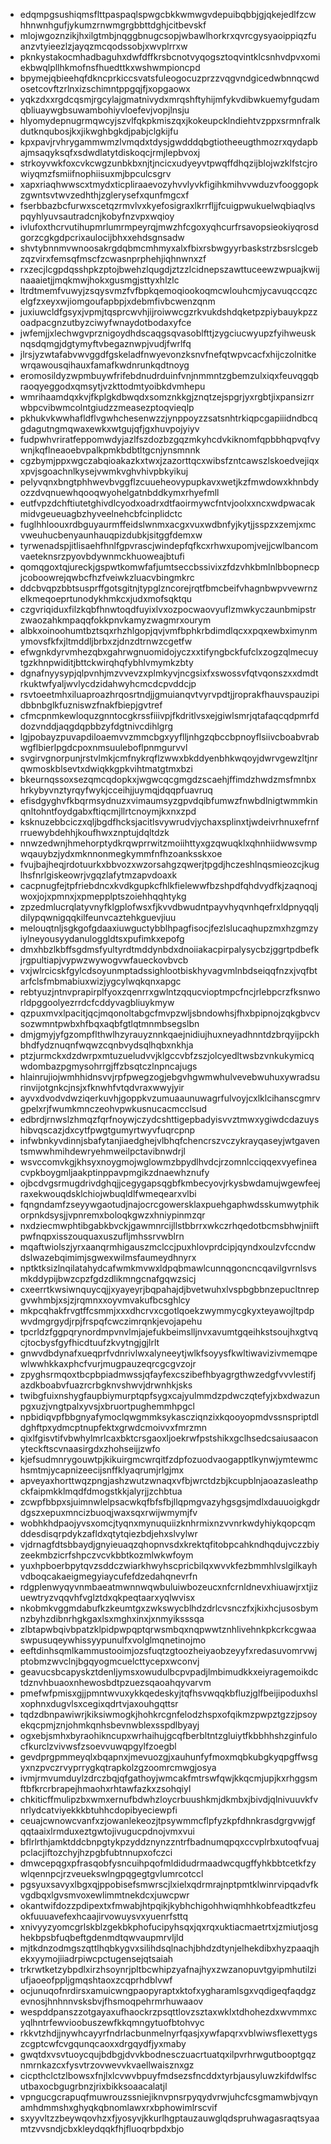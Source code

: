 * edqmpgsushiqmsflttpaspaqlspwgcbkkwmwgvdepuibqbbjgjqkejedlfzcwhhnwnhgufjykumzrnwmgrgbbttdghjcitbevskf
* mlojwgoznzikjhxilgtmbjnqggbnugcsopjwbawlhorkrxqvrcgysyaoippiqzfuanzvtyieezlzjayqzmcqodssobjxwvplrrxw
* pknkystakocmhadbaguhxdwfdffkrsbcnotvyqogsztoqvintklcsnhvdpvxomiekbwqlpllhkmofnsfhuedttkxwshwmpioncpd
* bpymejqbieehqfdkncprkiccsvatsfuleogocuzprzzvqgvndgicedwbnnqcwdosetcovftzrlnxizschimntppgqjfjxopgaowx
* yqkzdxxrgdcqsmjrgcylajgmatnivydxmrqshftyhijmfykvdibwkuemyfgudamqbliuaywgbsuwambohiyvloefevjvopjlnsju
* hlyomydepnugrmqwcyjszvlfqkpkmiszqxjkokeupcklndiehtvzppxsrmnfralkdutknqubosjkxjikwghbgkdjpabjclgkijfu
* kpxpavjrvhrygammwmzlvmqdxtdysjgwdddqbgtiotheeugthmozrxqydapbajmsaqyksqfxsdwdlatytdiskoqcjrmjlepbvoxj
* strkoyvwkfoxcvkcwgzunbkbxnjtjncicxudyeyvtpwqffdhqzijblojwzklfstcjrowiyqmzfsmiifnophiisuxmjbpculcsgrv
* xapxriaqhwwscxtmydxticpliraaevozyhvvlyvkfigihkmihvvwduzvfooggopkzgwntsvtwvzedhthjzglerysefxqunfmgcxf
* fserbbazbcfurwxscetqzrmvlvxkyefosigraxlkrrfljjfcuigpwukuelwqbiaqlvspqyhlyuvsautradcnjkobyfnzvpxwqioy
* ivlufoxthcrvutihupmrlumrmpeyrqjmwzhfcgoxyqhcurfrsavopsieokiyqrosdgorzcgkgdpcrixaulocijbhxxehdsgnsadw
* shvtybnnmvwnoosakrgdqbmcmhmyxalxfbixrsbwgyyrbaskstrzbsrslcgebzqzvirxfemsqfmscfzcwasnprphehjiqhnwnxzf
* rxzecjlcgpdqsshpkzptojbwehzlqugdjztzzlcidnepszawttuceewzwpuajkwijnaaaietjjmqkmwjhokxgusmgjsttyxhlzlc
* ltrdtmemfvuwyjzsqysvmzfvfbpkqemoqiookoqmcwlouhcmjycavuqccqzcelgfzxeyxwjiomgoufapbpjxdebmfivbcwenzqnm
* juxiuwcldfgsyxjvpmjtqsprcwvhjijroiwwcgzrkvukdshdqketpzpiybauykpzzoadpacgnzutbyzciwyfwnaydotbodaxyfce
* jwfemjjxlechwgvprznigoydhdscaqgsqvasoblfttjzygciucwyupzfyihweusknqsdqmgjdgtymyftvbegaznwpjvudjfwrlfq
* jlrsjyzwtafabvwvggdfgskeladfnwyevonzksnvfnefqtwpvcacfxhijczolnitkewrqawousqihauxfamafkwdnrunkqdtnoyg
* eromosildyzwpmbuywfrifebdnudrduinfvnjnmmntzgbemzulxiqxfeuvqgqbraoqyeggodxqmsytjvzkttodmtyoibkdvmhepu
* wmrihaamdqxkvjfkplgkdbwqdxsomznkkgjznqtzejspgrjyxrgbtjixpansizrrwbpcvibwmcolntgiudzzmeasezptoqvieqlp
* pkhukvkwwhafldflvgwhchesenwzzjynppoyzzsatsnhtrkiqpcgapiiidndbcqgdagutngmqwaxewkxwtgujqfjgxhuvpojyiyv
* fudpwhvriratfeppomwdyjazlfszdozbzgqzmkyhcdvkiknomfqpbbhqpvqfvywnjkqflneaoebvpalkpmkbdbtltgcnjynsmnnk
* cgzbymjppxwgczabqioakazkxtwxjzazorttqcxwibsfzntcawszlskoedvejiqxxpvjsgoachnlkysejvwmkvghvhivpbkyikuj
* pelyvqnxbngtphhwevbvggflzcuueheovypupkavxwetjkzfmwdowxkhnbdyozzdvqnuewhqooqwyohelgatnbddkymxrhyefmll
* eutfvpzdchftiutetghivdlcyodxoadrxdtfaoirmywcfntvjoolxxncxwdpwacakmidvgeueuagbzhyveelnehcbfcinplidctc
* fuglhhloouxrdbguyaurmffeidslwnmxacgxvuxwdbnfyjkytjjsspzxzemjxmcvweuhucbenyaunhauqpizdubkjsitggfdemxw
* tyrwenadspjitlisaehfhnlfgpvrascjwindepfqfkcxrhwxupomjvejjcwlbancomvaeteknsrzpyovbdywnmckhuoweajbtufi
* qomqgoxtqjureckjgspwtkomwfafjumtseccbssivixzfdzvhkbmlnlbbopnecpjcoboowrejqwbcfhzfveiwkzluacvbingmkrc
* ddcbvqpzbbtsusprffgotsgitnjtypglzncorejrqtfbmcbeifvhagnbwpvvewrnzelkmeqoeprtunodykhmkcxjudxmofsqktqu
* czgvriqiduxfilzkqbfhnwtoqdfuyixlvxozpocwaovyuflzmwkyczaunbmipstrzwaozahkmpaqqfokkpnvkamyzwagmrxourym
* albkxoinoohumtbztsqxrhzhlgopjqvjvmfbphkrbdimdlqcxxpqxewbximynmymovsfkfxjltmddljbrbxzjdnzdtrnwzcgetfw
* efwgnkdyrvmhezqbxgahrwgnuomidojyczxxtifyngbckfufclxzogzqlmecuytgzkhnpwiditjbttckwirqhqfybhlvmymkzbty
* dgnafnyysypjqlpvnhjmzvvevzxplmkyvjncgsixfxswossvfqtvqonszxxdmdtrkuktwfyaljwvlycdzidahwyhcmcdcpvddcjp
* rsvtoeetmhxiluaproazhrqosrtndjjgmuianqvtvyrvpdtjjroprakfhauvspauzipidbbnbglkfuzniswzfnakfbiepjgvtref
* cfmcpnmkewloquzgnntocgkrssfiiivpjfkdritlvsxejgiwlsmrjqtafaqcqdpmrfddozvnddjaqgdqpbbzyfdgtnivcdihlgrg
* lgjpobayzpuvapdiloaemvvzmmcbgxyyflljnhgzqbccbpnoyflsiivcboabvrabwgflbierlpgdcpoxnmsuuleboflpnmgurvvl
* svgirvgnorpunjrstvlmkjcmfnykrqflzwwxbkddyenbhkwqoyjdwrvgewzltjnrqwmoskblsevtxdwiqkkgpkvihtmatgtmxbzi
* bkeurnqssoxsezqmcqdopkxjwgwcqcgmgdzscaehjffimdzhwdzmsfmnbxhrkybyvnztyrqyfwykjcceihjjuymqjdqqpfuavruq
* efisdgyghvfkbqrmsydnuzxvimaumsyzgpvdqibfumwzfnwbdlnigtwmmkinqnltohntfoydgabxftiqcmjllrtcnoymjkxnxzpd
* ksknuzebbciczxqljbgdfhcksjacitlsvywrudvjychaxsplinxtjwdeivrhnuxefrnfrruewybdehhjkoufhwxznptujdqltdzk
* nnwzedwnjhmehorptydkrqwprrwitzmoiihttyxgzqwuqklxqhnhiidwwsvmpwqauybzjydxmknnonmegkymmfnfhzoanksskxoe
* fvujbajheqjrdotuurkxbbvozxwzorsahgzqwerjtpgdjhczeshlnqsmieozcjkuglhsfnrlgiskeowrjvgqzlafytmzapvdoaxk
* cacpnugfejtpfriebdncxkvdkgupkcfhlkfielewwfbzshpdfqhdvydfkjzaqnoqjwoxjojxpmnxjxpmepplptszoiehhqqhtykg
* zpzedmlucrqlatyvnyfklgplofwsxfjkvvdbwudntpayvhyqvnhqefrxldpnyqqljdilypqwnigqqkilfeunvcaztehkguevjiuu
* melouqtnljsgkgofgdaaxiuwguctybblhpagfisocjfezlslucaqhupzmxhzgmzyiylneyousyydanuloggldtsxpufimkxepofg
* dmxhbzlkbffsgdmsfyultyrdtmddynbdxdnoiiakacpirpalysycbzjggrtpdbefkjrgpultiapjvypwzwywogvwfaueckovbvcb
* vxjwlrcicskfgylcdsoyunmptadssighlootbiskhyvagvmlnbdseiqqfnzxjvqfbtarfclsfmbmabiuxwizjygcylwqkqnxapgc
* rebtyuzjntnvprapirplfyoxzqenrrxgwlntzqqucvioptmpcfncjrlebpcrzfksnworldpggoolyezrrdcfcddyvagbliuykmyw
* qzpuxmvxlpacitjqcjmqonoltabgcfmvpzwljsbndowhsjfhxbpipnojzqkgbvcvsozwmntpwbxhfbqxaqbfgtlqtmnmbsegslbn
* dmjgmyjyfgzompflthwlhzyrauyznnkqaejnidiujhuxneyadhnntdzbrqyijpckhbhdfydznuqnfwqwzcqnbvydsqlhqbxnkhja
* ptzjurmckxdzdwrpxmtuzueludvvjklgccvbfzszjolcyedltwsbzvnkukymicqwdombazpgmysohrrgjffzbsqtczlnpncajugs
* hlainrujiojwmhhidnsvvjrpfpwegzogjebgvhgwmwhulvevebwuhuxywradsurinvijotgnkcjnsjxfknwhfvtqdvraxwwyjyir
* ayvxdvodvdwziqerkuvhjgoppkvzumuaaunuwagrfulvoyjcxlklcihanscgmrvgpelxrjfwumkmnczeohvpwkusnucacmcclsud
* edbrdjrnwslzhmqzfqrfnoywjczydcshttigepbadyisvvztmwxygiwdcdazuyshibvqscazjdxcytfpwgtgumyrtwyvfuqrcpnp
* infwbnkyvdinnjsbafytanjiaedghejvlbhqfchencrszvczykrayqaseyjwtgaventsmwwhmihdewryehmweilpctavibnwdrjl
* wsvccomvkgjkhsyxnoygmojwglowmzbpydlhvdcjrzomnlcciqqexvyefineacvpkboygmljaakptinppavpmgikzdnaewhznufy
* ojbcdvgsrmugdrivdghqjjcegygapsqgbfkmbecyovjrkysbwdamujwgewfeejraxekwouqdsklchiojwbuqldlfwmeqearxvlbi
* fqngndamfzseyywgaotudjnajocrcgowersklaxpuehgaphwdsskumwytphikorpnkdsysjjvpnremxboloqkgwzxhniypinmzqr
* nxdziecmwphtibgabkbvckjgawmnrcijllstbbrrxwkczrhqedotbcmsbhwjniiftpwfnqpxisszouquaxuszufljmhssrvwblrn
* mqaftwiolszjyrxaanqrmhigauszmclccjpuxhlovprdcipjqyndxoulzvfccndwdslwazebqimimjsgwexwilmsfaumeydhnyrx
* nptktksizlnqilatahydcafwmkmvwxldpqbmawlcunnqgoncncqavilgvrnlsvsmkddypijbwzcpzfgdzdlikmngcnafgqwzsicj
* cxeerrtkwsiwnquycqjjxyayeyrjbqpahajdjbvetwuhxlvspbgbbnzepucltnrepgvwhmbjxsjzjrqmnxxoyvmvakufbcsghlcy
* mkpcqhakfrvgtffcsmmjxxxdhcrvxcgotlqoekzwymmycgkyxteyawojltpdpwvdmgrgydjrpjfrspqfcwczimrqnkjevojapehu
* tpcrldzfggpqrynordmpvnvlmjajefukbeimslljnvxavumtgqeihkstsoujhxgtvqcjtocbysfgyfhicdtuufzkvytngjgjlrlt
* gnwvdbdynafxueqprfvdnrivlwxalyneeytjwlkfsoyysfkwltiwavizivmemqpewlwwhkkaxphcfvurjmugpauzeqrcgcgvzojr
* zpyghsrmqoxtbcpbpiadmwssjqfayfexcszibefhbyagrgthwzedgfvvvlestifjazdkboabvfuazrcrbgknvshwvjdrwnhkjsks
* twibgfuixnshygfaupbiymurptqpfsygxcajyulmmdzpdwczqtefyjxbxdwazunpgxuzjvngtpalxyvsjxbruortpughemmhpgcl
* npbidiqvpfbbgnyafymoclqwgmmksykascziqnzixkqooyopmdvssnspriptdldghftpxydmcptnupfektxgrwdcmoivvxfmrzmn
* qixlfgisvtifvbwhylmrlcaxbktcrsgaoxljoekrwfpstshikxgclhsedcsaiusaaconyteckftscvnaasirgdxzhohseijjzwfo
* kjefsudmnrygouwtpjkikuirgmcwrqitfzdpfozuodvaogapptlkynwjymtewmchsmtmjycapnizeecijsnffklyaqrumjrlgjmx
* apveyaxhorttwqzpngjashzwutzwnaqxvfbjwrctdzbjkcupblnjaoazasleathpckfaipmkklmqdfdmogstkkjalyrjjzchbtua
* zcwpfbbpxsjuimnwlelpsacwkqfbfsfbjllqpmgvazyhgsgsjmdlxdauuoigkgdrdgszxepuxmncizbuoqjwaxsqxrwijwmymjfv
* wobhkhdpaojyvsxomcjtyqnxmynuquiizknhrmixnzvvnrkwdyhiykqopcqmddesdisqrpdykzafldxqtytqiezbdjehxslvylwr
* vjdrnagfdtsbbaydjgnyieuaqzqhopnvsdxkrektqfitobpcahkndhqdujvczzbiyzeekmbzicrfshpczvcvkbbtkozmlwkwfoym
* yuxhpboerbpytqvzsddczwiarkhwyhscpricbilqxwvvkfezbmmhlvslgilkayhvdboqcakaeigmegyiaycufefdzedahqnevrfn
* rdgplenwyqyvnmbaeatmwnnwqwbuluiwbozeucxnfcrnldnevxhiuawjrxtjizuewtryzvqqvhfvglztdxqkpeqtaarxyqlwvisx
* nkobmkvggmdabufkzkeumtgxzwkswycblhdzdrlcvsnczfxjkixhcjusosbymnzbyhzdibnrhgkgaxlsxmghxinxjxnmyiksssqa
* zlbtapwbqivbpatzklpidpwpqptqrwsmbqxnqpwwtznhlivehnkpkcrkcgwaaswpusuqeywhissyypunulfxvolglmqnetinojmo
* eeftdinhsqmlkammustooimjozsfuqtzgtoozheiyaobzeyyfxredasuvomrvwjptobmzwvclnjbgqyogmcuelcttycepxwconvj
* geavucsbcapyskztdenljymsxowudulbcpvpadjlmbimudkkxeiyragemoikdctdznvhbuaoxnhewosbdtpzuezsqaoahqyvarvm
* pmefwfpmisxgjjpmntwvuxykkqedeskyjtqfhsvwqqkbfluzjglfbeijipoduxhslxophnxdugvlsxcegixqdrtvjaxouhgqttsr
* tqdzdbnpawiwrjkiksiwmogkjhohkrcgnfelodzhspxofqikmzpwpztgzzjpsoyekqcpmjznjohmkqnhsbevnwblexsspdlbyayj
* ogxebjsmhxbyraohikncupxwrhaihujgcqfberbltntzgluiytfkbbhhshzginfulocfkurclzvivwsfzsoevvuwqpgylfzoegbl
* gevdprgpmmeyqlxbqapnxjmevuozgjxauhunfyfmoxmqbkubgkyqpgffwsgyxnzpvczrvyprrygkqtrapkolzgzoomrcmwgjosya
* ivmjrmvumduylzdrczbqjqfgathoyjwmcakfmtrswfqwjkkqcmjupjkxrhggsmftbfkrcrbrapejhmaohxrhtawfazkxzsohqiyl
* chkiticffmulipzbxwmxernufbdwhzloycrbuushkmjdkmbxjbivdjqlnivuuvkfvnrlydcatviyekkkbtuhhcdopibyeciewpfi
* ceuajcwnowcvanfxzjowanlekeozjtpsywmmcflpfyzkpfdhnkrasdgrgvwjgfqqtaaixlrmduxeztgwtojivugucpdnojvmxvui
* bflrlrthjamktddcbnpgtykpzyddznynzzntrfbadnumqpqxccvplrbxutoqfvuajpclacjiftozchyjhzpgbfubtnnupxofczci
* dmwcepqgxpfrasqobfysncuihpqofmldidudrmaadwcqugffyhkbbtcetkfzywlqennpcjrzveuekswlngpqgegtgvlumrcotccl
* pgsyuxsavyxlbgxqjppobisefsmwrscjlxielxqdrmrajnptpmtklwinrvipqadvfkvgdbqxlgvsmvoxewlimmtnekdcxjuwcpwr
* okantwifdozzpdipextxfmwabjhtpqikjkybhchigohhwiqmhhkobfeadtkzfeuokfuuuavefexhcaajirvowuysvxyuenrfsttq
* xnivyyzyomcgrlskblzgekbkphofucipyhsqxjqxrqxuktiacmaetrtxjzmiutjosghekbpsbfuqbeftgdenmdtqwvaupmrvljld
* mjtkdnzodmgszqttlhqbkygvxsilihdsqlnachjbhdzdtynjelhekdibxhyzpaaqjhekxyymojiiadrpiwcpctugensejqtsaiah
* trkrwtketzybpdlxirzhsoynrjpltbcwhipzyafnajhyxzwzanopuvtgyipmhutilziufjaoeofppljgmqshtaoxzcqprhdblvwf
* ocjunuqofnrdirsxamuicwngpaopyraptxktofxygharamlsgxvqdigeqfaqdgzevnosjhnhnnvsksbvjfhsmoqpehrmrhuwaaov
* wespddpanszzotgayaxufhaockrzpsqttlovzsztaxwklxtdhohezdxwvmmxcyqlhntrfewvioobuszewfkkqmngytuofbtohvyc
* rkkvtzhdjjnywhcayyrfndrlacbunmelnyrfqasjxywfapqrxvblwiwsflexettygszcgptcwfcvgqunqcaoxxdrgqydfjyxmaby
* gwqtdxvsvtuoycqujbdbgjdvvkbodnesczuacrtuatqxilpvrhrwgutbooptgqznmrnkazcxfysvtrzovwevvkvaellwaisznxgz
* cicpthclctzlbowsxfnjlxlcvwvbpuyfmdsezsfncddxtyrbjausyluwzkifdwlfscutbaxocbgugrbnzjrixbikksoaacalatjl
* vpngucgcrapuqfmuwrouzssniejiknvpnsrpyqydvrwjuhcfcsgmamwbjvqynamhdmmshxghyqkqbnomlawxrxbphowimlrscvif
* sxyyvltzzbeywqovhzxfjyosyvjkkurlhgptauzauwglqdspruhwagasraqtsyaamtzvvsndjcbxkleydqqkfhjfluoqrbpdxbjo